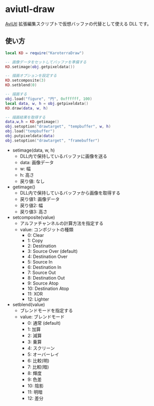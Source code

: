 # aviutl-draw

[AviUtl](http://spring-fragrance.mints.ne.jp/aviutl/)
拡張編集スクリプトで仮想バッファの代替として使える DLL です。

## 使い方

```lua
local KD = require("KaroterraDraw")

-- 画像データをセットしてバッファを準備する
KD.setimage(obj.getpixeldata())

-- 描画オプションを設定する
KD.setcomposite(3)
KD.setblend(0)

-- 描画する
obj.load("figure", "円", 0xffffff, 100)
local data, w, h = obj.getpixeldata()
KD.draw(data, w, h)

-- 描画結果を取得する
data,w,h = KD.getimage()
obj.setoption("drawtarget", "tempbuffer", w, h)
obj.load("tempbuffer")
obj.putpixeldata(data)
obj.setoption("drawtarget", "framebuffer")
```

- setimage(data, w, h)
  - DLL内で保持しているバッファに画像を送る
  - data: 画像データ
  - w: 幅
  - h: 高さ
  - 戻り値: なし
- getimage()
  - DLL内で保持しているバッファから画像を取得する
  - 戻り値1: 画像データ
  - 戻り値2: 幅
  - 戻り値3: 高さ
- setcomposite(value)
  - アルファチャンネルの計算方法を指定する
  - value: コンポジットの種類
    - 0: Clear
    - 1: Copy
    - 2: Destination
    - 3: Source Over (default)
    - 4: Destination Over
    - 5: Source In
    - 6: Destination In
    - 7: Source Out
    - 8: Destination Out
    - 9: Source Atop
    - 10: Destination Atop
    - 11: XOR
    - 12: Lighter
- setblend(value)
  - ブレンドモードを指定する
  - value: ブレンドモード
    - 0: 通常 (default)
    - 1: 加算
    - 2: 減算
    - 3: 乗算
    - 4: スクリーン
    - 5: オーバーレイ
    - 6: 比較(明)
    - 7: 比較(暗)
    - 8: 輝度
    - 9: 色差
    - 10: 陰影
    - 11: 明暗
    - 12: 差分
